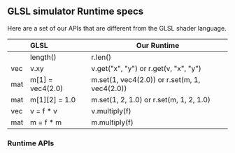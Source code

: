 ## GLSL simulator Runtime specs ##

Here are a set of our APIs that are different from the GLSL shader language.

|   | GLSL  | Our Runtime |
| :------------ |:---------------| -----    |
|             | length()              | r.len()             |
| vec         | v.xy                  | v.get("x", "y") or r.get(v, "x", "y")  |
| mat         | m[1] = vec4(2.0)      | m.set(1, vec4(2.0)) or r.set(m, 1, vec4(2.0))  |
| mat         | m[1][2] = 1.0         | m.set(1, 2, 1.0) or r.set(m, 1, 2, 1.0)  |
| vec         | v = f * v             | v.multiply(f) |
| mat         | m = f * m             | m.multiply(f) |

### Runtime APIs ###
